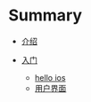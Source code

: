 # Summary
* [介绍](README.md)

* [入门](.\Basic\README.md)
    * [hello ios](.\Basic\hello-ios.md)
    * [用户界面](.\Basic\View.md)
